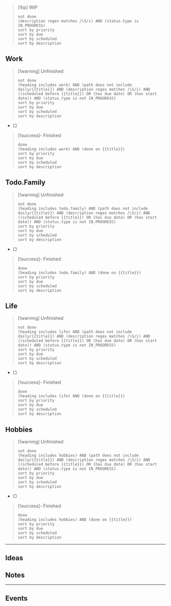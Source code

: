 
>[!tip] WIP
>```tasks
>not done
>(description regex matches /\S/i) AND (status.type is IN_PROGRESS)
>sort by priority
>sort by due
>sort by scheduled
>sort by description
>```

## Work

>[!warning] Unfinished
>```tasks
>not done
>(heading includes work) AND (path does not include daily/{{title}}) AND (description regex matches /\S/i) AND ((scheduled before {{title}}) OR (has due date) OR (has start date)) AND (status.type is not IN_PROGRESS)
>sort by priority
>sort by due
>sort by scheduled
>sort by description
>```

- [ ] 

>[!success]- Finished
>```tasks
>done
>(heading includes work) AND (done on {{title}})
>sort by priority
>sort by due
>sort by scheduled
>sort by description
>```

## Todo.Family

>[!warning] Unfinished
>```tasks
>not done
>(heading includes todo.family) AND (path does not include daily/{{title}}) AND (description regex matches /\S/i) AND ((scheduled before {{title}}) OR (has due date) OR (has start date)) AND (status.type is not IN_PROGRESS)
>sort by priority
>sort by due
>sort by scheduled
>sort by description
>```

- [ ] 

>[!success]- Finished
>```tasks
>done
>(heading includes todo.family) AND (done on {{title}})
>sort by priority
>sort by due
>sort by scheduled
>sort by description
>```

## Life

>[!warning] Unfinished
>```tasks
>not done
>(heading includes life) AND (path does not include daily/{{title}}) AND (description regex matches /\S/i) AND ((scheduled before {{title}}) OR (has due date) OR (has start date)) AND (status.type is not IN_PROGRESS)
>sort by priority
>sort by due
>sort by scheduled
>sort by description
>```

- [ ] 

>[!success]- Finished
>```tasks
>done
>(heading includes life) AND (done on {{title}})
>sort by priority
>sort by due
>sort by scheduled
>sort by description
>```

## Hobbies

>[!warning] Unfinished
>```tasks
>not done
>(heading includes hobbies) AND (path does not include daily/{{title}}) AND (description regex matches /\S/i) AND ((scheduled before {{title}}) OR (has due date) OR (has start date)) AND (status.type is not IN_PROGRESS)
>sort by priority
>sort by due
>sort by scheduled
>sort by description
>```

- [ ] 

>[!success]- Finished
>```tasks
>done
>(heading includes hobbies) AND (done on {{title}})
>sort by priority
>sort by due
>sort by scheduled
>sort by description
>```

___
## Ideas


## Notes


___
## Events

